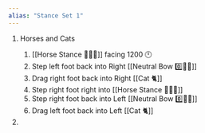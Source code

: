 ```yaml
---
alias: "Stance Set 1"
---
```


1.  Horses and Cats

    1. [[Horse Stance 🏇🧍‍♂️]] facing 1200 🕛
    1. Step left foot back into Right [[Neutral Bow 0️⃣🧍‍♂️]]
    1. Drag right foot back into Right [[Cat 🐈]]
    1. Step right foot right into [[Horse Stance 🏇🧍‍♂️]]
    1. Step right foot back into Left [[Neutral Bow 0️⃣🧍‍♂️]]
    1. Drag left foot back into Left [[Cat 🐈]]

1.
